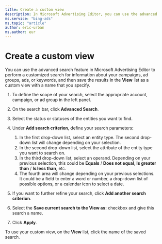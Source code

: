 ```yaml
---
title: Create a custom view
description: In Microsoft Advertising Editor, you can use the advanced search feature to perform a customized search for information about your campaigns, ad groups, ads, or keywords, and then save the results.
ms.service: "bing-ads"
ms.topic: "article"
author: eric-urban
ms.author: eur
---
```


# Create a custom view

You can use the advanced search feature in Microsoft Advertising Editor to perform a customized search for information about your campaigns, ad groups, ads, or keywords, and then save the results in the **View** list as a custom view with a name that you specify.

1. To define the scope of your search, select the appropriate account, campaign, or ad group in the left panel.
1. On the search bar, click **Advanced Search**.
1. Select the status or statuses of the entities you want to find.
1. Under **Add search criterion**, define your search parameters:
   1. In the first drop-down list, select an entity type. The second drop-down list will change depending on your selection.
   1. In the second drop-down list, select the attribute of the entity type you want to search on.
   1. In the third drop-down list, select an operand. Depending on your previous selection, this could be **Equals** / **Does not equal**, **Is greater than** / **Is less than**, etc.
   1. The fourth area will change depending on your previous selections. It could be a field to enter a word or number, a drop-down list of possible options, or a calendar icon to select a date.

1. If you want to further refine your search, click **Add another search criterion**.
1. Select the **Save current search to the View as:** checkbox and give this search a name.
1. Click **Apply**.

To use your custom view, on the **View** list, click the name of the saved search.


